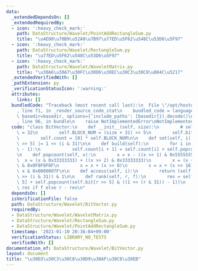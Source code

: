 ```yaml
---
data:
  _extendedDependsOn: []
  _extendedRequiredBy:
  - icon: ':heavy_check_mark:'
    path: DataStructure/Wavelet/PointAddRectangleSum.py
    title: "\u4E00\u70B9\u52A0\u7B97\u77ED\u5F62\u548C\u53D6\u5F97"
  - icon: ':heavy_check_mark:'
    path: DataStructure/Wavelet/RectangleSum.py
    title: "\u77ED\u5F62\u548C\u53D6\u5F97"
  - icon: ':heavy_check_mark:'
    path: DataStructure/Wavelet/WaveletMatrix.py
    title: "\u30A6\u30A7\u30FC\u30D6\u30EC\u30C3\u30C8\u884C\u5217"
  _extendedVerifiedWith: []
  _pathExtension: py
  _verificationStatusIcon: ':warning:'
  attributes:
    links: []
  bundledCode: "Traceback (most recent call last):\n  File \"/opt/hostedtoolcache/Python/3.9.1/x64/lib/python3.9/site-packages/onlinejudge_verify/documentation/build.py\"\
    , line 71, in _render_source_code_stat\n    bundled_code = language.bundle(stat.path,\
    \ basedir=basedir, options={'include_paths': [basedir]}).decode()\n  File \"/opt/hostedtoolcache/Python/3.9.1/x64/lib/python3.9/site-packages/onlinejudge_verify/languages/python.py\"\
    , line 96, in bundle\n    raise NotImplementedError\nNotImplementedError\n"
  code: "class BitVector:\n    def __init__(self, size):\n        # self.BLOCK_WIDTH\
    \ = 32\n        self.BLOCK_NUM = (size + 31) >> 5\n        self.bit = [0] * self.BLOCK_NUM\n\
    \        self.count = [0] * self.BLOCK_NUM\n\n    def set(self, i):\n        self.bit[i\
    \ >> 5] |= 1 << (i & 31)\n\n    def build(self):\n        for i in range(self.BLOCK_NUM\
    \ - 1):\n            self.count[i + 1] = self.count[i] + self.popcount(self.bit[i])\n\
    \n    def popcount(self, x):\n        x = x - ((x >> 1) & 0x55555555)\n      \
    \  x = (x & 0x33333333) + ((x >> 2) & 0x33333333)\n        x = (x + (x >> 4))\
    \ & 0x0F0F0F0F\n        x = x + (x >> 8)\n        x = x + (x >> 16)\n        return\
    \ x & 0x0000007F\n\n    def access(self, i):\n        return (self.bit[i >> 5]\
    \ >> (i & 31)) & 1\n\n    def rank(self, r, f):\n        res = self.count[r >>\
    \ 5] + self.popcount(self.bit[r >> 5] & ((1 << (r & 31)) - 1))\n        return\
    \ res if f else r - res\n"
  dependsOn: []
  isVerificationFile: false
  path: DataStructure/Wavelet/BitVector.py
  requiredBy:
  - DataStructure/Wavelet/WaveletMatrix.py
  - DataStructure/Wavelet/RectangleSum.py
  - DataStructure/Wavelet/PointAddRectangleSum.py
  timestamp: '2021-01-10 20:36:04+09:00'
  verificationStatus: LIBRARY_NO_TESTS
  verifiedWith: []
documentation_of: DataStructure/Wavelet/BitVector.py
layout: document
title: "\u30D3\u30C3\u30C8\u30D9\u30AF\u30C8\u30EB"
---
```

